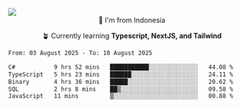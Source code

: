 
<img align = "center" src="https://readme-typing-svg.herokuapp.com?font=Fira+Code&size=25&pause=1000&color=00F713&center=true&vCenter=true&random=false&width=850&height=70&lines=Hi+There+%F0%9F%91%8B%2C+Im+Julian+Caesar;"/>
<br>

<div align = "center">
  📌 I'm from Indonesia
  
  🪴 Currently learning **Typescript, NextJS, and Tailwind**
</div>

<!--START_SECTION:waka-->

```txt
From: 03 August 2025 - To: 10 August 2025

C#           9 hrs 52 mins   ███████████░░░░░░░░░░░░░░   44.08 %
TypeScript   5 hrs 23 mins   ██████░░░░░░░░░░░░░░░░░░░   24.11 %
Binary       4 hrs 36 mins   █████░░░░░░░░░░░░░░░░░░░░   20.62 %
SQL          2 hrs 8 mins    ██▒░░░░░░░░░░░░░░░░░░░░░░   09.58 %
JavaScript   11 mins         ▒░░░░░░░░░░░░░░░░░░░░░░░░   00.88 %
```

<!--END_SECTION:waka-->
